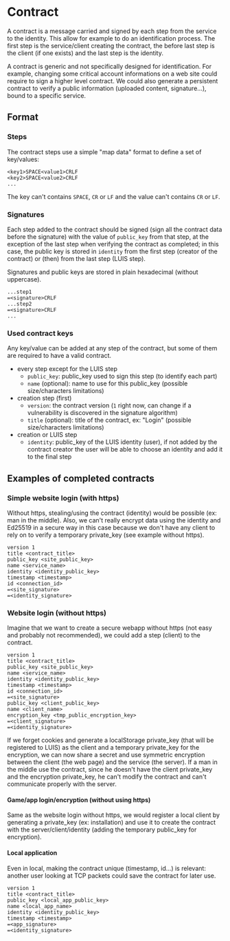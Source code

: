 # Contract

A contract is a message carried and signed by each step from the service to the identity. This allow for example to do an identification process. The first step is the service/client creating the contract, the before last step is the client (if one exists) and the last step is the identity.

A contract is generic and not specifically designed for identification. For example, changing some critical account informations on a web site could require to sign a higher level contract. We could also generate a persistent contract to verify a public information (uploaded content, signature...), bound to a specific service.

## Format

### Steps

The contract steps use a simple "map data" format to define a set of key/values:
```
<key1>SPACE<value1>CRLF
<key2>SPACE<value2>CRLF
...
```

The key can't contains `SPACE`, `CR` or `LF` and the value can't contains `CR` or `LF`.

### Signatures

Each step added to the contract should be signed (sign all the contract data before the signature) with the value of `public_key` from that step, at the exception of the last step when verifying the contract as completed; in this case, the public key is stored in `identity` from the first step (creator of the contract) or (then) from the last step (LUIS step).

Signatures and public keys are stored in plain hexadecimal (without uppercase).

```
...step1
=<signature>CRLF
...step2
=<signature>CRLF
...
```

### Used contract keys

Any key/value can be added at any step of the contract, but some of them are required to have a valid contract.

* every step except for the LUIS step
  * `public_key`: public_key used to sign this step (to identify each part)
  * `name` (optional): name to use for this public_key (possible size/characters limitations)
* creation step (first)
  * `version`: the contract version (`1` right now, can change if a vulnerability is discovered in the signature algorithm)
  * `title` (optional): title of the contract, ex: "Login" (possible size/characters limitations)
* creation or LUIS step
  * `identity`: public_key of the LUIS identity (user), if not added by the contract creator the user will be able to choose an identity and add it to the final step


## Examples of completed contracts

### Simple website login (with https)

Without https, stealing/using the contract (identity) would be possible (ex: man in the middle).
Also, we can't really encrypt data using the identity and Ed25519 in a secure way in this case because we don't have any client to rely on to verify a temporary private_key (see example without https).

```
version 1
title <contract_title>
public_key <site_public_key>
name <service_name>
identity <identity_public_key>
timestamp <timestamp>
id <connection_id>
=<site_signature>
=<identity_signature>
```

### Website login (without https)

Imagine that we want to create a secure webapp without https (not easy and probably not recommended), we could add a step (client) to the contract.

```
version 1
title <contract_title>
public_key <site_public_key>
name <service_name>
identity <identity_public_key>
timestamp <timestamp>
id <connection_id>
=<site_signature>
public_key <client_public_key>
name <client_name>
encryption_key <tmp_public_encryption_key>
=<client_signature>
=<identity_signature>
```

If we forget cookies and generate a localStorage private_key (that will be registered to LUIS) as the client and a temporary private_key for the encryption, we can now share a secret and use symmetric encryption between the client (the web page) and the service (the server).
If a man in the middle use the contract, since he doesn't have the client private_key and the encryption private_key, he can't modify the contract and can't communicate properly with the server.

#### Game/app login/encryption (without using https)

Same as the website login without https, we would register a local client by generating a private_key (ex: installation) and use it to create the contract with the server/client/identity (adding the temporary public_key for encryption).

#### Local application

Even in local, making the contract unique (timestamp, id...) is relevant: another user looking at TCP packets could save the contract for later use.

```
version 1
title <contract_title>
public_key <local_app_public_key>
name <local_app_name>
identity <identity_public_key>
timestamp <timestamp>
=<app_signature>
=<identity_signature>
```


